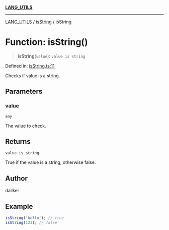 [**LANG_UTILS**](../../README.md)

***

[LANG_UTILS](../../README.md) / [isString](../README.md) / isString

# Function: isString()

> **isString**(`value`): `value is string`

Defined in: [isString.ts:11](https://github.com/dailker/everyutil/blob/0868190298b8cf2d6514015ce5723c81497e5681/src/lang/isString.ts#L11)

Checks if value is a string.

## Parameters

### value

`any`

The value to check.

## Returns

`value is string`

True if the value is a string, otherwise false.

## Author

dailker

## Example

```ts
isString('hello'); // true
isString(123); // false
```
